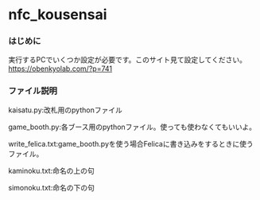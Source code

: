 # nfc_kousensai

### はじめに
実行するPCでいくつか設定が必要です。このサイト見て設定してください。
https://obenkyolab.com/?p=741

### ファイル説明
kaisatu.py:改札用のpythonファイル

game_booth.py:各ブース用のpythonファイル。使っても使わなくてもいいよ。

write_felica.txt:game_booth.pyを使う場合Felicaに書き込みをするときに使うファイル。

kaminoku.txt:命名の上の句

simonoku.txt:命名の下の句

